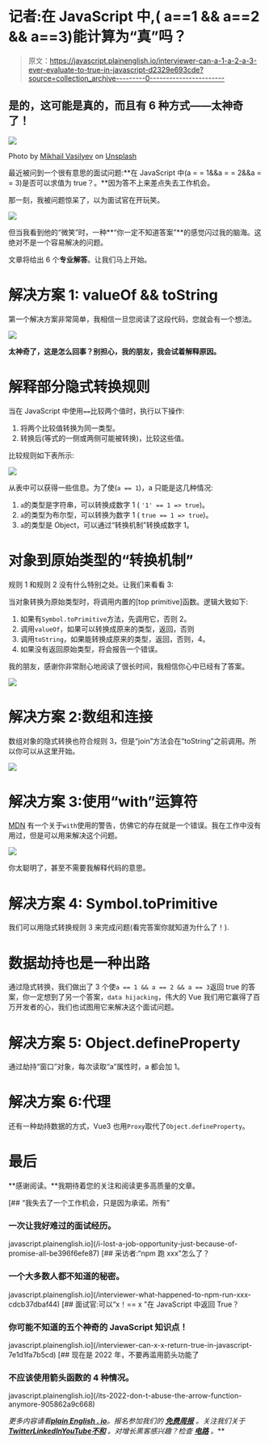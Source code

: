 # 记者:在 JavaScript 中,( a==1 && a==2 && a==3)能计算为“真”吗？

> 原文：<https://javascript.plainenglish.io/interviewer-can-a-1-a-2-a-3-ever-evaluate-to-true-in-javascript-d2329e693cde?source=collection_archive---------0----------------------->

## 是的，这可能是真的，而且有 6 种方式——太神奇了！

![](img/52fc70fc918567b9908c81aa7f49c2da.png)

Photo by [Mikhail Vasilyev](https://unsplash.com/@miklevasilyev?utm_source=medium&utm_medium=referral) on [Unsplash](https://unsplash.com?utm_source=medium&utm_medium=referral)

最近被问到一个很有意思的面试问题:**在 JavaScript 中(a = = 1&&a = = 2&&a = = 3)是否可以求值为 true？。**因为答不上来差点失去工作机会。

那一刻，我被问题惊呆了，以为面试官在开玩笑。

![](img/9f9e22571cc3b6339dbd1662a6d749ca.png)

但当我看到他的“微笑”时，一种**“你一定不知道答案”**的感觉闪过我的脑海。这绝对不是一个容易解决的问题。

文章将给出 6 个**专业解答**。让我们马上开始。

# 解决方案 1: valueOf && toString

第一个解决方案非常简单，我相信一旦您阅读了这段代码，您就会有一个想法。

![](img/706c5f524adf4589e0587e739ab8a419.png)

**太神奇了，这是怎么回事？别担心，我的朋友，我会试着解释原因。**

# 解释部分隐式转换规则

当在 JavaScript 中使用`==`比较两个值时，执行以下操作:

1.  将两个比较值转换为同一类型。
2.  转换后(等式的一侧或两侧可能被转换)，比较这些值。

比较规则如下表所示:

![](img/0c273b44eaa2ba0b7e7e219d8f5ac224.png)

从表中可以获得一些信息。为了使(`a == 1`)，a 只能是这几种情况:

1.  `a`的类型是字符串，可以转换成数字 1 ( `'1' == 1 => true`)。
2.  `a`的类型为布尔型，可以转换为数字 1 ( `true == 1 => true`)。
3.  `a`的类型是 Object，可以通过“转换机制”转换成数字 1。

# 对象到原始类型的“转换机制”

规则 1 和规则 2 没有什么特别之处。让我们来看看 3:

当对象转换为原始类型时，将调用内置的[top primitive]函数。逻辑大致如下:

1.  如果有`Symbol.toPrimitive`方法，先调用它，否则 2。
2.  调用`valueOf`，如果可以转换成原来的类型，返回，否则
3.  调用`toString`，如果能转换成原来的类型，返回，否则，4。
4.  如果没有返回原始类型，将会报告一个错误。

我的朋友，感谢你非常耐心地阅读了很长时间，我相信你心中已经有了答案。

![](img/342ed3d37a9e605472cf1cdf569b06c9.png)

# 解决方案 2:数组和连接

数组对象的隐式转换也符合规则 3，但是“join”方法会在“toString”之前调用。所以你可以从这里开始。

![](img/e536cd214241f9f72cd169c23f2eaf10.png)

# 解决方案 3:使用“with”运算符

[MDN](https://developer.mozilla.org/en-US/docs/Web/JavaScript/Reference/Statements/with) 有一个关于`with`使用的警告，仿佛它的存在就是一个错误。我在工作中没有用过，但是可以用来解决这个问题。

![](img/74034b11add9674b7e5afd2f6c241e50.png)

你太聪明了，甚至不需要我解释代码的意思。

# 解决方案 4: Symbol.toPrimitive

我们可以用隐式转换规则 3 来完成问题(看完答案你就知道为什么了！).

# 数据劫持也是一种出路

通过隐式转换，我们做出了 3 个使`a == 1 && a == 2 && a == 3`返回 true 的答案，你一定想到了另一个答案，`data hijacking`，伟大的 Vue 我们用它赢得了百万开发者的心，我们也试图用它来解决这个面试问题。

# 解决方案 5: Object.defineProperty

通过劫持“窗口”对象，每次读取“a”属性时，a 都会加 1。

# 解决方案 6:代理

还有一种劫持数据的方式，Vue3 也用`Proxy`取代了`Object.defineProperty`。

# 最后

**感谢阅读。**我期待着您的关注和阅读更多高质量的文章。

[](/i-lost-a-job-opportunity-just-because-of-promise-all-be396f6efe87) [## “我失去了一个工作机会，只是因为承诺。所有”

### 一次让我好难过的面试经历。

javascript.plainenglish.io](/i-lost-a-job-opportunity-just-because-of-promise-all-be396f6efe87) [](/interviewer-what-happened-to-npm-run-xxx-cdcb37dbaf44) [## 采访者:“npm 跑 xxx”怎么了？

### 一个大多数人都不知道的秘密。

javascript.plainenglish.io](/interviewer-what-happened-to-npm-run-xxx-cdcb37dbaf44) [](/interviewer-can-x-x-return-true-in-javascript-7e1d1fa7b5cd) [## 面试官:可以“x！== x "在 JavaScript 中返回 True？

### 你可能不知道的五个神奇的 JavaScript 知识点！

javascript.plainenglish.io](/interviewer-can-x-x-return-true-in-javascript-7e1d1fa7b5cd) [](/its-2022-don-t-abuse-the-arrow-function-anymore-905862a9c668) [## 现在是 2022 年，不要再滥用箭头功能了

### 不应该使用箭头函数的 4 种情况。

javascript.plainenglish.io](/its-2022-don-t-abuse-the-arrow-function-anymore-905862a9c668) 

*更多内容请看*[***plain English . io***](https://plainenglish.io/)*。报名参加我们的* [***免费周报***](http://newsletter.plainenglish.io/) *。关注我们关于*[***Twitter***](https://twitter.com/inPlainEngHQ)[***LinkedIn***](https://www.linkedin.com/company/inplainenglish/)*[***YouTube***](https://www.youtube.com/channel/UCtipWUghju290NWcn8jhyAw)*[***不和***](https://discord.gg/GtDtUAvyhW) *。对增长黑客感兴趣？检查* [***电路***](https://circuit.ooo/) *。***